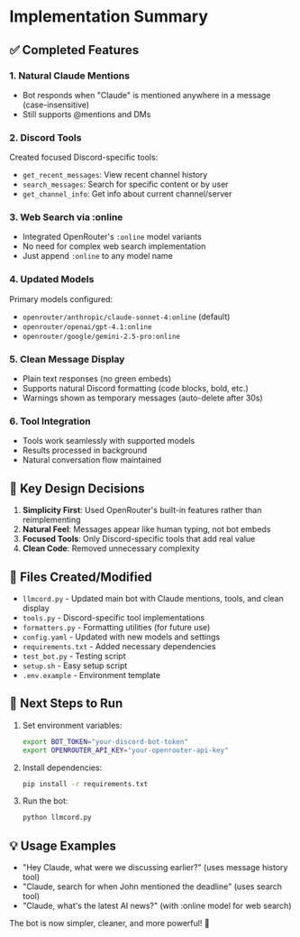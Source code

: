# Implementation Summary

## ✅ Completed Features

### 1. **Natural Claude Mentions**
- Bot responds when "Claude" is mentioned anywhere in a message (case-insensitive)
- Still supports @mentions and DMs

### 2. **Discord Tools**
Created focused Discord-specific tools:
- `get_recent_messages`: View recent channel history
- `search_messages`: Search for specific content or by user
- `get_channel_info`: Get info about current channel/server

### 3. **Web Search via :online**
- Integrated OpenRouter's `:online` model variants
- No need for complex web search implementation
- Just append `:online` to any model name

### 4. **Updated Models**
Primary models configured:
- `openrouter/anthropic/claude-sonnet-4:online` (default)
- `openrouter/openai/gpt-4.1:online`
- `openrouter/google/gemini-2.5-pro:online`

### 5. **Clean Message Display**
- Plain text responses (no green embeds)
- Supports natural Discord formatting (code blocks, bold, etc.)
- Warnings shown as temporary messages (auto-delete after 30s)

### 6. **Tool Integration**
- Tools work seamlessly with supported models
- Results processed in background
- Natural conversation flow maintained

## 🎯 Key Design Decisions

1. **Simplicity First**: Used OpenRouter's built-in features rather than reimplementing
2. **Natural Feel**: Messages appear like human typing, not bot embeds
3. **Focused Tools**: Only Discord-specific tools that add real value
4. **Clean Code**: Removed unnecessary complexity

## 📁 Files Created/Modified

- `llmcord.py` - Updated main bot with Claude mentions, tools, and clean display
- `tools.py` - Discord-specific tool implementations
- `formatters.py` - Formatting utilities (for future use)
- `config.yaml` - Updated with new models and settings
- `requirements.txt` - Added necessary dependencies
- `test_bot.py` - Testing script
- `setup.sh` - Easy setup script
- `.env.example` - Environment template

## 🚀 Next Steps to Run

1. Set environment variables:
   ```bash
   export BOT_TOKEN="your-discord-bot-token"
   export OPENROUTER_API_KEY="your-openrouter-api-key"
   ```

2. Install dependencies:
   ```bash
   pip install -r requirements.txt
   ```

3. Run the bot:
   ```bash
   python llmcord.py
   ```

## 💡 Usage Examples

- "Hey Claude, what were we discussing earlier?" (uses message history tool)
- "Claude, search for when John mentioned the deadline" (uses search tool)
- "Claude, what's the latest AI news?" (with :online model for web search)

The bot is now simpler, cleaner, and more powerful! 🎉